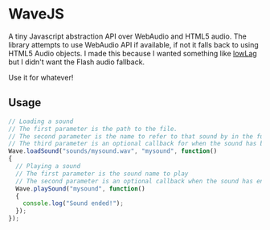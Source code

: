 WaveJS
======

A tiny Javascript abstraction API over WebAudio and HTML5 audio. The library attempts to use WebAudio API if available, if not it falls back to using HTML5 Audio objects. I made this because I wanted something like [lowLag](http://lowlag.alienbill.com/) but I didn't want the Flash audio fallback. 

Use it for whatever!

## Usage

```javascript
// Loading a sound
// The first parameter is the path to the file.
// The second parameter is the name to refer to that sound by in the future.
// The third parameter is an optional callback for when the sound has been loaded.
Wave.loadSound("sounds/mysound.wav", "mysound", function()
{
  // Playing a sound
  // The first parameter is the sound name to play
  // The second parameter is an optional callback when the sound has ended.
  Wave.playSound("mysound", function()
  {
    console.log("Sound ended!");
  });
});
```
